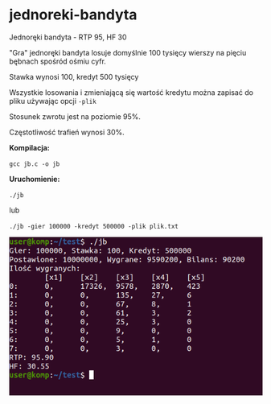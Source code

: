 # jednoreki-bandyta
Jednoręki bandyta - RTP 95, HF 30

"Gra" jednoręki bandyta losuje domyślnie 100 tysięcy wierszy na pięciu bębnach spośród ośmiu cyfr.

Stawka wynosi 100, kredyt 500 tysięcy


Wszystkie losowania i zmieniającą się wartość kredytu można zapisać do pliku używając opcji `-plik`

Stosunek zwrotu jest na poziomie 95%.

Częstotliwość trafień wynosi 30%.



**Kompilacja:**

`gcc jb.c -o jb`

**Uruchomienie:**

`./jb`

lub

`./jb -gier 100000 -kredyt 500000 -plik plik.txt`

![alt text](https://github.com/ato-zen/jednoreki-bandyta/blob/main/zrzut-ekranu.png?raw=true)
